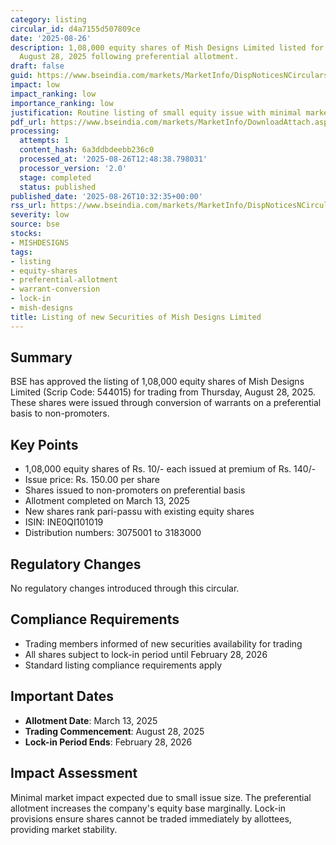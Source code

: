 ```yaml
---
category: listing
circular_id: d4a7155d507809ce
date: '2025-08-26'
description: 1,08,000 equity shares of Mish Designs Limited listed for trading from
  August 28, 2025 following preferential allotment.
draft: false
guid: https://www.bseindia.com/markets/MarketInfo/DispNoticesNCirculars.aspx?Noticeid={6CD7D63F-F9CC-4583-BC69-5DBB529A354C}&noticeno=20250826-10&dt=08/26/2025&icount=10&totcount=38&flag=0
impact: low
impact_ranking: low
importance_ranking: low
justification: Routine listing of small equity issue with minimal market impact
pdf_url: https://www.bseindia.com/markets/MarketInfo/DownloadAttach.aspx?id=20250826-10&attachedId=
processing:
  attempts: 1
  content_hash: 6a3ddbdeebb236c0
  processed_at: '2025-08-26T12:48:38.798031'
  processor_version: '2.0'
  stage: completed
  status: published
published_date: '2025-08-26T10:32:35+00:00'
rss_url: https://www.bseindia.com/markets/MarketInfo/DispNoticesNCirculars.aspx?Noticeid={6CD7D63F-F9CC-4583-BC69-5DBB529A354C}&noticeno=20250826-10&dt=08/26/2025&icount=10&totcount=38&flag=0
severity: low
source: bse
stocks:
- MISHDESIGNS
tags:
- listing
- equity-shares
- preferential-allotment
- warrant-conversion
- lock-in
- mish-designs
title: Listing of new Securities of Mish Designs Limited
---
```


## Summary

BSE has approved the listing of 1,08,000 equity shares of Mish Designs Limited (Scrip Code: 544015) for trading from Thursday, August 28, 2025. These shares were issued through conversion of warrants on a preferential basis to non-promoters.

## Key Points

- 1,08,000 equity shares of Rs. 10/- each issued at premium of Rs. 140/-
- Issue price: Rs. 150.00 per share
- Shares issued to non-promoters on preferential basis
- Allotment completed on March 13, 2025
- New shares rank pari-passu with existing equity shares
- ISIN: INE0QI101019
- Distribution numbers: 3075001 to 3183000

## Regulatory Changes

No regulatory changes introduced through this circular.

## Compliance Requirements

- Trading members informed of new securities availability for trading
- All shares subject to lock-in period until February 28, 2026
- Standard listing compliance requirements apply

## Important Dates

- **Allotment Date**: March 13, 2025
- **Trading Commencement**: August 28, 2025
- **Lock-in Period Ends**: February 28, 2026

## Impact Assessment

Minimal market impact expected due to small issue size. The preferential allotment increases the company's equity base marginally. Lock-in provisions ensure shares cannot be traded immediately by allottees, providing market stability.